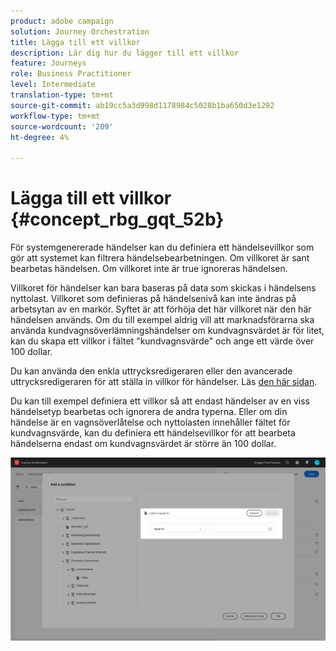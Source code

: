 ```yaml
---
product: adobe campaign
solution: Journey Orchestration
title: Lägga till ett villkor
description: Lär dig hur du lägger till ett villkor
feature: Journeys
role: Business Practitioner
level: Intermediate
translation-type: tm+mt
source-git-commit: ab19cc5a3d998d1178984c5028b1ba650d3e1292
workflow-type: tm+mt
source-wordcount: '209'
ht-degree: 4%

---
```




# Lägga till ett villkor {#concept_rbg_gqt_52b}

För systemgenererade händelser kan du definiera ett händelsevillkor som gör att systemet kan filtrera händelsebearbetningen. Om villkoret är sant bearbetas händelsen. Om villkoret inte är true ignoreras händelsen.

Villkoret för händelser kan bara baseras på data som skickas i händelsens nyttolast. Villkoret som definieras på händelsenivå kan inte ändras på arbetsytan av en markör. Syftet är att förhöja det här villkoret när den här händelsen används. Om du till exempel aldrig vill att marknadsförarna ska använda kundvagnsöverlämningshändelser om kundvagnsvärdet är för litet, kan du skapa ett villkor i fältet &quot;kundvagnsvärde&quot; och ange ett värde över 100 dollar.

Du kan använda den enkla uttrycksredigeraren eller den avancerade uttrycksredigeraren för att ställa in villkor för händelser. Läs [den här sidan](../expression/expressionadvanced.md).

Du kan till exempel definiera ett villkor så att endast händelser av en viss händelsetyp bearbetas och ignorera de andra typerna. Eller om din händelse är en vagnsöverlåtelse och nyttolasten innehåller fältet för kundvagnsvärde, kan du definiera ett händelsevillkor för att bearbeta händelserna endast om kundvagnsvärdet är större än 100 dollar.

![](../assets/journey78.png)
